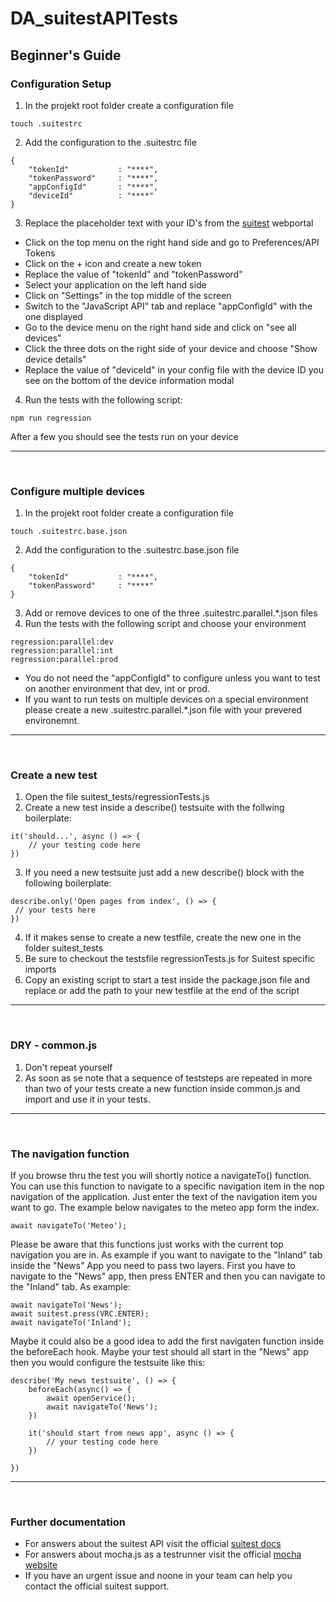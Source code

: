 # DA_suitestAPITests

## Beginner's Guide

### Configuration Setup

1. In the projekt root folder create a configuration file
````
touch .suitestrc
````
2. Add the configuration to the .suitestrc file
````
{
    "tokenId"           : "****",
    "tokenPassword"     : "****",
    "appConfigId"       : "****",
    "deviceId"          : "****"
}
````
3. Replace the placeholder text with your ID's from the [suitest](https://the.suite.st/login) webportal
- Click on the top menu on the right hand side and go to Preferences/API Tokens
- Click on the + icon and create a new token
- Replace the value of "tokenId" and "tokenPassword"
- Select your application on the left hand side
- Click on "Settings" in the top middle of the screen
- Switch to the "JavaScript API" tab and replace "appConfigId" with the one displayed
- Go to the device menu on the right hand side and click on "see all devices"
- Click the three dots on the right side of your device and choose "Show device details"
- Replace the value of "deviceId" in your config file with the device ID you see on the bottom of the device information modal
4. Run the tests with the following script:
````
npm run regression
````
After a few you should see the tests run on your device

----
</br>

### Configure multiple devices

1. In the projekt root folder create a configuration file
````
touch .suitestrc.base.json
````
2. Add the configuration to the .suitestrc.base.json file
````
{
    "tokenId"           : "****",
    "tokenPassword"     : "****"
}
````
3. Add or remove devices to one of the three .suitestrc.parallel.*.json files
4. Run the tests with the following script and choose your environment
````
regression:parallel:dev
regression:parallel:int
regression:parallel:prod
````
- You do not need the "appConfigId" to configure unless you want to test on another environment that dev, int or prod.
- If you want to run tests on multiple devices on a special environment please create a new .suitestrc.parallel.*.json file with your prevered environemnt.

----
</br>

### Create a new test
1. Open the file suitest_tests/regressionTests.js
2. Create a new test inside a describe() testsuite with the follwing boilerplate:
````
it('should...', async () => {
    // your testing code here
})
````
3. If you need a new testsuite just add a new describe() block with the following boilerplate:
````
describe.only('Open pages from index', () => {
 // your tests here   
})
````
4. If it makes sense to create a new testfile, create the new one in the folder suitest_tests
5. Be sure to checkout the testsfile regressionTests.js for Suitest specific imports
6. Copy an existing script to start a test inside the package.json file and replace or add the path to your new testfile at the end of the script
 ----
</br>

### DRY - common.js
1. Don't repeat yourself
2. As soon as se note that a sequence of teststeps are repeated in more than two of your tests create a new function inside common.js and import and use it in your tests.
 ----
</br>

### The navigation function
If you browse thru the test you will shortly notice a navigateTo() function. 
You can use this function to navigate to a specific navigation item in the nop navigation of the application. Just enter the text of the navigation item you want to go. The example below navigates to the meteo app form the index.
````
await navigateTo('Meteo');
````
Please be aware that this functions just works with the current top navigation you are in. As example if you want to navigate to the "Inland" tab inside the "News" App you need to pass two layers. First you have to navigate to the "News" app, then press ENTER and then you can navigate to the "Inland" tab. As example:
````
await navigateTo('News');
await suitest.press(VRC.ENTER);
await navigateTo('Inland');
````
Maybe it could also be a good idea to add the first navigaten function inside the beforeEach hook. Maybe your test should all start in the "News" app then you would configure the testsuite like this:
````
describe('My news testsuite', () => {
    beforeEach(async() => {
        await openService();
        await navigateTo('News');
    })

    it('should start from news app', async () => {
        // your testing code here
    })

})

````
 ----
</br>

### Further documentation

- For answers about the suitest API visit the official [suitest docs](https://suite.st/docs/)
- For answers about mocha.js as a testrunner visit the official [mocha website](https://mochajs.org/)
- If you have an urgent issue and noone in your team can help you contact the official suitest support.



 






